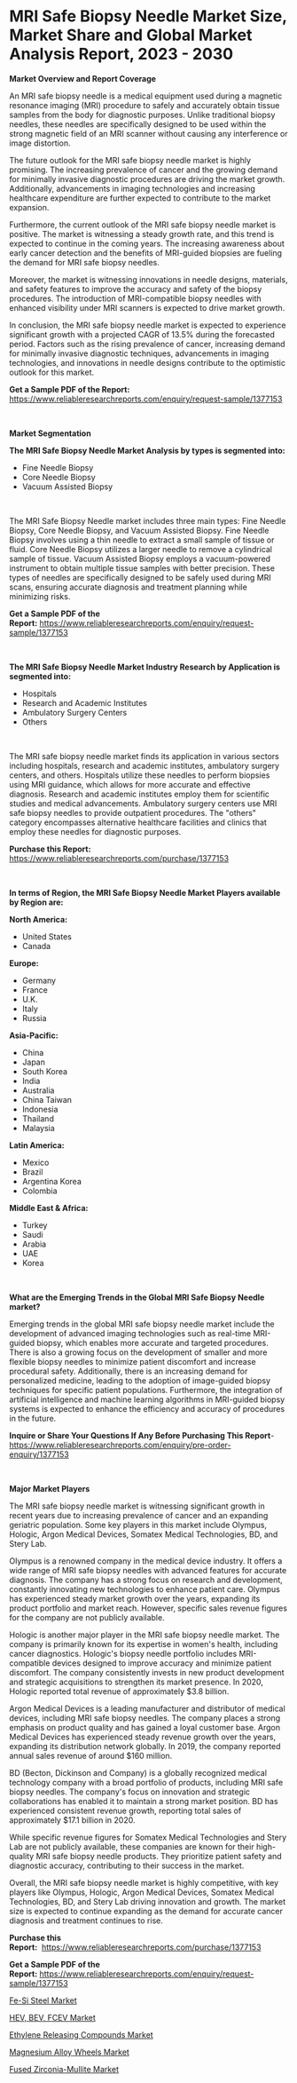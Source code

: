 <p><h1>MRI Safe Biopsy Needle Market Size, Market Share and Global Market Analysis Report, 2023 - 2030</h1></p><p><strong>Market Overview and Report Coverage</strong></p>
<p><p>An MRI safe biopsy needle is a medical equipment used during a magnetic resonance imaging (MRI) procedure to safely and accurately obtain tissue samples from the body for diagnostic purposes. Unlike traditional biopsy needles, these needles are specifically designed to be used within the strong magnetic field of an MRI scanner without causing any interference or image distortion.</p><p>The future outlook for the MRI safe biopsy needle market is highly promising. The increasing prevalence of cancer and the growing demand for minimally invasive diagnostic procedures are driving the market growth. Additionally, advancements in imaging technologies and increasing healthcare expenditure are further expected to contribute to the market expansion.</p><p>Furthermore, the current outlook of the MRI safe biopsy needle market is positive. The market is witnessing a steady growth rate, and this trend is expected to continue in the coming years. The increasing awareness about early cancer detection and the benefits of MRI-guided biopsies are fueling the demand for MRI safe biopsy needles.</p><p>Moreover, the market is witnessing innovations in needle designs, materials, and safety features to improve the accuracy and safety of the biopsy procedures. The introduction of MRI-compatible biopsy needles with enhanced visibility under MRI scanners is expected to drive market growth.</p><p>In conclusion, the MRI safe biopsy needle market is expected to experience significant growth with a projected CAGR of 13.5% during the forecasted period. Factors such as the rising prevalence of cancer, increasing demand for minimally invasive diagnostic techniques, advancements in imaging technologies, and innovations in needle designs contribute to the optimistic outlook for this market.</p></p>
<p><strong>Get a Sample PDF of the Report:</strong> <a href="https://www.reliableresearchreports.com/enquiry/request-sample/1377153">https://www.reliableresearchreports.com/enquiry/request-sample/1377153</a></p>
<p>&nbsp;</p>
<p><strong>Market Segmentation</strong></p>
<p><strong>The MRI Safe Biopsy Needle Market Analysis by types is segmented into:</strong></p>
<p><ul><li>Fine Needle Biopsy</li><li>Core Needle Biopsy</li><li>Vacuum Assisted Biopsy</li></ul></p>
<p>&nbsp;</p>
<p><p>The MRI Safe Biopsy Needle market includes three main types: Fine Needle Biopsy, Core Needle Biopsy, and Vacuum Assisted Biopsy. Fine Needle Biopsy involves using a thin needle to extract a small sample of tissue or fluid. Core Needle Biopsy utilizes a larger needle to remove a cylindrical sample of tissue. Vacuum Assisted Biopsy employs a vacuum-powered instrument to obtain multiple tissue samples with better precision. These types of needles are specifically designed to be safely used during MRI scans, ensuring accurate diagnosis and treatment planning while minimizing risks.</p></p>
<p><strong>Get a Sample PDF of the Report:</strong>&nbsp;<a href="https://www.reliableresearchreports.com/enquiry/request-sample/1377153">https://www.reliableresearchreports.com/enquiry/request-sample/1377153</a></p>
<p>&nbsp;</p>
<p><strong>The MRI Safe Biopsy Needle Market Industry Research by Application is segmented into:</strong></p>
<p><ul><li>Hospitals</li><li>Research and Academic Institutes</li><li>Ambulatory Surgery Centers</li><li>Others</li></ul></p>
<p>&nbsp;</p>
<p><p>The MRI safe biopsy needle market finds its application in various sectors including hospitals, research and academic institutes, ambulatory surgery centers, and others. Hospitals utilize these needles to perform biopsies using MRI guidance, which allows for more accurate and effective diagnosis. Research and academic institutes employ them for scientific studies and medical advancements. Ambulatory surgery centers use MRI safe biopsy needles to provide outpatient procedures. The "others" category encompasses alternative healthcare facilities and clinics that employ these needles for diagnostic purposes.</p></p>
<p><strong>Purchase this Report:</strong>&nbsp; <a href="https://www.reliableresearchreports.com/purchase/1377153">https://www.reliableresearchreports.com/purchase/1377153</a></p>
<p>&nbsp;</p>
<p><strong>In terms of Region, the MRI Safe Biopsy Needle Market Players available by Region are:</strong></p>
<p>
    <p> <strong> North America: </strong>
        <ul>
            <li>United States</li>
            <li>Canada</li>
        </ul>
        </p> 
    <p> <strong> Europe: </strong>
        <ul>
            <li>Germany</li>
            <li>France</li>
            <li>U.K.</li>
            <li>Italy</li>
            <li>Russia</li>
        </ul>
        </p> 
    <p> <strong> Asia-Pacific: </strong>
        <ul>
            <li>China</li>
            <li>Japan</li>
            <li>South Korea</li>
            <li>India</li>
            <li>Australia</li>
            <li>China Taiwan</li>
            <li>Indonesia</li>
            <li>Thailand</li>
            <li>Malaysia</li>
        </ul>
        </p> 
    <p> <strong> Latin America: </strong>
        <ul>
            <li>Mexico</li>
            <li>Brazil</li>
            <li>Argentina Korea</li>
            <li>Colombia</li>
        </ul>
        </p> 
    <p> <strong> Middle East & Africa: </strong>
        <ul>
            <li>Turkey</li>
            <li>Saudi</li>
            <li>Arabia</li>
            <li>UAE</li>
            <li>Korea</li>
        </ul>
    </p>
    </p>
<p>&nbsp;</p>
<p><strong>What are the Emerging Trends in the Global MRI Safe Biopsy Needle market?</strong></p>
<p><p>Emerging trends in the global MRI safe biopsy needle market include the development of advanced imaging technologies such as real-time MRI-guided biopsy, which enables more accurate and targeted procedures. There is also a growing focus on the development of smaller and more flexible biopsy needles to minimize patient discomfort and increase procedural safety. Additionally, there is an increasing demand for personalized medicine, leading to the adoption of image-guided biopsy techniques for specific patient populations. Furthermore, the integration of artificial intelligence and machine learning algorithms in MRI-guided biopsy systems is expected to enhance the efficiency and accuracy of procedures in the future.</p></p>
<p><strong>Inquire or Share Your Questions If Any Before Purchasing This Report</strong>- <a href="https://www.reliableresearchreports.com/enquiry/pre-order-enquiry/1377153">https://www.reliableresearchreports.com/enquiry/pre-order-enquiry/1377153</a></p>
<p>&nbsp;</p>
<p><strong>Major Market Players</strong></p>
<p><p>The MRI safe biopsy needle market is witnessing significant growth in recent years due to increasing prevalence of cancer and an expanding geriatric population. Some key players in this market include Olympus, Hologic, Argon Medical Devices, Somatex Medical Technologies, BD, and Stery Lab.</p><p>Olympus is a renowned company in the medical device industry. It offers a wide range of MRI safe biopsy needles with advanced features for accurate diagnosis. The company has a strong focus on research and development, constantly innovating new technologies to enhance patient care. Olympus has experienced steady market growth over the years, expanding its product portfolio and market reach. However, specific sales revenue figures for the company are not publicly available.</p><p>Hologic is another major player in the MRI safe biopsy needle market. The company is primarily known for its expertise in women's health, including cancer diagnostics. Hologic's biopsy needle portfolio includes MRI-compatible devices designed to improve accuracy and minimize patient discomfort. The company consistently invests in new product development and strategic acquisitions to strengthen its market presence. In 2020, Hologic reported total revenue of approximately $3.8 billion.</p><p>Argon Medical Devices is a leading manufacturer and distributor of medical devices, including MRI safe biopsy needles. The company places a strong emphasis on product quality and has gained a loyal customer base. Argon Medical Devices has experienced steady revenue growth over the years, expanding its distribution network globally. In 2019, the company reported annual sales revenue of around $160 million.</p><p>BD (Becton, Dickinson and Company) is a globally recognized medical technology company with a broad portfolio of products, including MRI safe biopsy needles. The company's focus on innovation and strategic collaborations has enabled it to maintain a strong market position. BD has experienced consistent revenue growth, reporting total sales of approximately $17.1 billion in 2020.</p><p>While specific revenue figures for Somatex Medical Technologies and Stery Lab are not publicly available, these companies are known for their high-quality MRI safe biopsy needle products. They prioritize patient safety and diagnostic accuracy, contributing to their success in the market.</p><p>Overall, the MRI safe biopsy needle market is highly competitive, with key players like Olympus, Hologic, Argon Medical Devices, Somatex Medical Technologies, BD, and Stery Lab driving innovation and growth. The market size is expected to continue expanding as the demand for accurate cancer diagnosis and treatment continues to rise.</p></p>
<p><strong>Purchase this Report:</strong>&nbsp;&nbsp;<a href="https://www.reliableresearchreports.com/purchase/1377153">https://www.reliableresearchreports.com/purchase/1377153</a></p>
<p></p>
<p><strong>Get a Sample PDF of the Report:</strong>&nbsp;<a href="https://www.reliableresearchreports.com/enquiry/request-sample/1377153">https://www.reliableresearchreports.com/enquiry/request-sample/1377153</a></p>
<p><p><a href="https://www.linkedin.com/pulse/fe-si-steel-market-research-report-provides-thorough-industry-9wq1e/">Fe-Si Steel Market</a></p><p><a href="https://medium.com/@keenanmarks2023/decoding-hev-bev-fcev-market-metrics-market-share-trends-and-growth-patterns-e85f165bdcab">HEV, BEV, FCEV Market</a></p><p><a href="https://www.linkedin.com/pulse/ethylene-releasing-compounds-market-insights-players-forecast-cf2ye/">Ethylene Releasing Compounds Market</a></p><p><a href="https://medium.com/@chasegibson1901/magnesium-alloy-wheels-market-trends-forecast-and-competitive-analysis-to-2030-2725e084b31b">Magnesium Alloy Wheels Market</a></p><p><a href="https://www.linkedin.com/pulse/fused-zirconia-mullite-market-challenges-opportunities-iqhpe/">Fused Zirconia-Mullite Market</a></p></p>